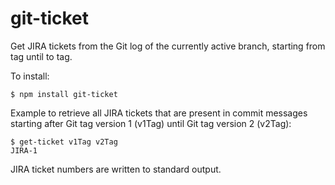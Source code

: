 # git-ticket
Get JIRA tickets from the Git log of the currently active branch, starting from tag until to tag.

To install:
```
$ npm install git-ticket
```

Example to retrieve all JIRA tickets that are present in commit messages starting after Git tag version 1 (v1Tag) until Git tag version 2 (v2Tag):
```
$ get-ticket v1Tag v2Tag
JIRA-1
```
JIRA ticket numbers are written to standard output.
